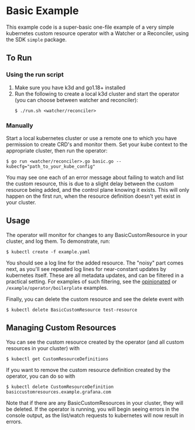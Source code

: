 # Basic Example

This example code is a super-basic one-file example of a very simple kubernetes custom resource operator with a
Watcher or a Reconciler, using the SDK `simple` package.

## To Run

### Using the run script

1. Make sure you have k3d and go1.18+ installed
2. Run the following to create a local k3d cluster and start the operator (you can choose between watcher and reconciler):
    ```shell
   $ ./run.sh <watcher/reconciler>
    ```

### Manually

Start a local kubernetes cluster or use a remote one to which you have permission to create CRD's and monitor them.
Set your kube context to the appropriate cluster, then run the operator:

```shell
$ go run <watcher/reconciler>.go basic.go --kubecfg="path_to_your_kube_config"
```

You may see one each of an error message about failing to watch and list the custom resource,
this is due to a slight delay between the custom resource being added, and the control plane knowing it exists.
This will only happen on the first run, when the resource definition doesn't yet exist in your cluster.

## Usage

The operator will monitor for changes to any BasicCustomResource in your cluster, and log them. To demonstrate, run:

```shell
$ kubectl create -f example.yaml
```

You should see a log line for the added resource. The "noisy" part comes next, as you'll see repeated log lines for
near-constant updates by kubernetes itself. These are all metadata updates, and can be filtered in a practical setting.
For examples of such filtering, see the [opinionated](../opinionated/README.md) or `/example/operator/boilerplate`
examples.

Finally, you can delete the custom resource and see the delete event with

```shell
$ kubectl delete BasicCustomResource test-resource
```

## Managing Custom Resources

You can see the custom resource created by the operator (and all custom resources in your cluster) with

```shell
$ kubectl get CustomResourceDefinitions
```

If you want to remove the custom resource definition created by the operator, you can do so with

```shell
$ kubectl delete CustomResourceDefinition basiccustomresources.example.grafana.com
```

Note that if there are any BasicCustomResources in your cluster, they will be deleted.
If the operator is running, you will begin seeing errors in the console output, as the list/watch requests to kubernetes
will now result in errors.